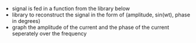 - signal is fed in a function from the library below
- library to reconstruct the signal in the form of (amplitude, sin(wt), phase in degrees)
- graph the amplitude of the current and the phase of the current seperately over the frequency